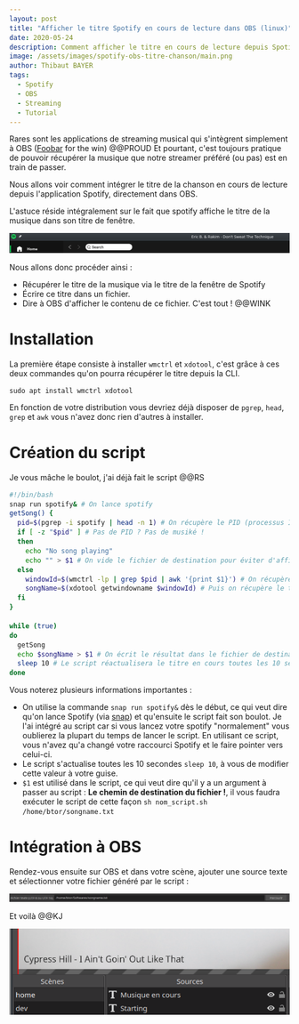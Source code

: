 ```yaml
---
layout: post
title: "Afficher le titre Spotify en cours de lecture dans OBS (linux)"
date: 2020-05-24
description: Comment afficher le titre en cours de lecture depuis Spotify dans OBS ? et tout ça sous linux ? Facile !
image: /assets/images/spotify-obs-titre-chanson/main.png
author: Thibaut BAYER
tags: 
  - Spotify
  - OBS
  - Streaming
  - Tutorial
---
```


Rares sont les applications de streaming musical qui s'intègrent simplement à OBS ([Foobar](https://www.foobar2000.org/) for the win) @@PROUD
Et pourtant, c'est toujours pratique de pouvoir récupérer la musique que notre streamer préféré (ou pas) est en train de passer.

Nous allons voir comment intégrer le titre de la chanson en cours de lecture depuis l'application Spotify, directement dans OBS.

L'astuce réside intégralement sur le fait que spotify affiche le titre de la musique dans son titre de fenêtre.

![](/assets/images/spotify-obs-titre-chanson/titre.png)

Nous allons donc procéder ainsi : 
* Récupérer le titre de la musique via le titre de la fenêtre de Spotify
* Écrire ce titre dans un fichier.
* Dire à OBS d'afficher le contenu de ce fichier. C'est tout ! @@WINK

# Installation
La première étape consiste à installer `wmctrl` et `xdotool`, c'est grâce à ces deux commandes qu'on pourra récupérer le titre depuis la CLI.
```
sudo apt install wmctrl xdotool
```

En fonction de votre distribution vous devriez déjà disposer de `pgrep`, `head`, `grep` et `awk` vous n'avez donc rien d'autres à installer.

# Création du script
Je vous mâche le boulot, j'ai déjà fait le script @@RS
```bash
#!/bin/bash
snap run spotify& # On lance spotify
getSong() { 
  pid=$(pgrep -i spotify | head -n 1) # On récupère le PID (processus ID) de spotify
  if [ -z "$pid" ] # Pas de PID ? Pas de musiké !
  then
    echo "No song playing" 
    echo "" > $1 # On vide le fichier de destination pour éviter d'afficher une information erronée
  else
    windowId=$(wmctrl -lp | grep $pid | awk '{print $1}') # On récupère l'ID de la fenêtre
    songName=$(xdotool getwindowname $windowId) # Puis on récupère le titre de la fenêtre grâce à son ID
  fi
}

while (true)
do
  getSong
  echo $songName > $1 # On écrit le résultat dans le fichier de destination, toutes les 10 secondes.
  sleep 10 # Le script réactualisera le titre en cours toutes les 10 secondes
done
```
Vous noterez plusieurs informations importantes :
* On utilise la commande `snap run spotify&` dès le début, ce qui veut dire qu'on lance Spotify (via [snap](https://doc.ubuntu-fr.org/snap)) et qu'ensuite le script fait son boulot. 
Je l'ai intégré au script car si vous lancez votre spotify "normalement" vous oublierez la plupart du temps de lancer le script.
En utilisant ce script, vous n'avez qu'a changé votre raccourci Spotify et le faire pointer vers celui-ci.
* Le script s'actualise toutes les 10 secondes `sleep 10`, à vous de modifier cette valeur à votre guise.
* `$1` est utilisé dans le script, ce qui veut dire qu'il y a un argument à passer au script : **Le chemin de destination du fichier !**, il vous faudra exécuter le script de cette façon `sh nom_script.sh /home/btor/songname.txt`

# Intégration à OBS
Rendez-vous ensuite sur OBS et dans votre scène, ajouter une source texte et sélectionner votre fichier généré par le script :

![](/assets/images/spotify-obs-titre-chanson/obs-ajout-texte.png)

Et voilà @@KJ 

![](/assets/images/spotify-obs-titre-chanson/obs-apercu.png)
